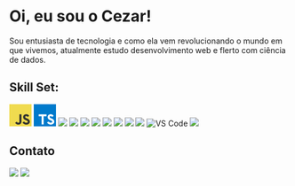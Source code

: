 # Oi, eu sou o Cezar!

Sou entusiasta de tecnologia e como ela vem revolucionando o mundo em que vivemos, atualmente estudo desenvolvimento web e flerto com ciência de dados.

## Skill Set:

<img alt="JS" title="JavaScript" width="40px" src="https://raw.githubusercontent.com/github/explore/master/topics/javascript/javascript.png"> <img alt="Typescript" title="Typescript" width="40px" src="https://raw.githubusercontent.com/github/explore/main/topics/typescript/typescript.png"> <img width="40px" src="https://cdn.jsdelivr.net/gh/devicons/devicon/icons/react/react-original.svg" /> <img width="40px" src="https://cdn.jsdelivr.net/gh/devicons/devicon/icons/nextjs/nextjs-original.svg" /> <img width="40px" src="https://cdn.jsdelivr.net/gh/devicons/devicon/icons/nodejs/nodejs-original.svg" /> <img width="40px" src="https://cdn.jsdelivr.net/gh/devicons/devicon/icons/express/express-original.svg" /> <img width="40px" src="https://cdn.jsdelivr.net/gh/devicons/devicon/icons/mysql/mysql-original.svg" /> <img width="40px" src="https://cdn.jsdelivr.net/gh/devicons/devicon/icons/mongodb/mongodb-original.svg" /> <img width="40px" src="https://cdn.jsdelivr.net/gh/devicons/devicon/icons/jest/jest-plain.svg" /> <img width="40px" src="https://cdn.jsdelivr.net/gh/devicons/devicon/icons/figma/figma-original.svg" /> <img title="VS Code" alt="VS Code" width="40px" src="https://img.icons8.com/fluent/48/000000/visual-studio-code-2019.png"> <img width="40px" src="https://cdn.jsdelivr.net/gh/devicons/devicon/icons/git/git-original.svg" />
          

## Contato

<a href = "mailto:cezarguimaraes@gmail.com"><img src="https://img.shields.io/badge/-Gmail-%23333?style=for-the-badge&logo=gmail&logoColor=white" target="_blank"></a>
<a href="https://www.linkedin.com/in/cezarmontenegro" target="_blank"><img src="https://img.shields.io/badge/-LinkedIn-%230077B5?style=for-the-badge&logo=linkedin&logoColor=white" target="_blank"></a> 
